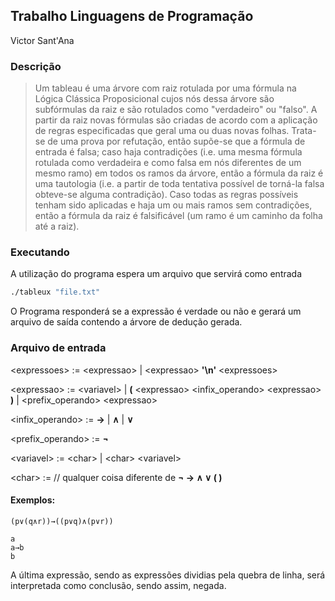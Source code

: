 ## Trabalho Linguagens de Programação

Victor Sant'Ana

### Descrição
> Um tableau é uma árvore com raiz rotulada por uma fórmula na Lógica Clássica Proposicional cujos nós dessa árvore são subfórmulas da raiz e são rotulados como "verdadeiro" ou "falso". A partir da raiz novas fórmulas são criadas de acordo com a aplicação de regras especificadas que geral uma ou duas novas folhas. Trata-se de uma prova por refutação, então supõe-se que a fórmula de entrada é falsa; caso haja contradições (i.e. uma mesma fórmula rotulada como verdadeira e como falsa em nós diferentes de um mesmo ramo) em todos os ramos da árvore, então a fórmula da raiz é uma tautologia (i.e. a partir de toda tentativa possível de torná-la falsa obteve-se alguma contradição). Caso todas as regras possíveis tenham sido aplicadas e haja um ou mais ramos sem contradições, então a fórmula da raiz é falsificável (um ramo é um caminho da folha até a raiz).


### Executando

A utilização do programa espera um arquivo que servirá como entrada

```sh
./tableux "file.txt"
```
O Programa responderá se a expressão é verdade ou não e gerará um arquivo de saída contendo
a árvore de dedução gerada. 

### Arquivo de entrada

\<expressoes> := \<expressao> | \<expressao> **'\n'** \<expressoes>

\<expressao> :=  \<variavel> | **(** \<expressao> \<infix_operando> \<expressao> **)** | \<prefix_operando> \<expressao>

\<infix_operando> := **→** | **∧** | **∨**

\<prefix_operando> := **¬**

\<variavel> := \<char> | \<char> \<variavel>

\<char> := // qualquer coisa diferente de **¬ → ∧ ∨ ( )**

#### Exemplos: 
```
(p∨(q∧r))→((p∨q)∧(p∨r))
```
```
a
a→b
b
```
A última expressão, sendo as expressões dividias pela quebra de linha, será interpretada como conclusão, sendo assim, negada.